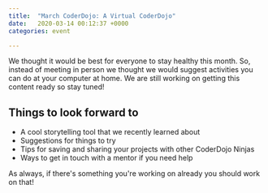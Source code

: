 ```yaml
---
title:  "March CoderDojo: A Virtual CoderDojo"
date:   2020-03-14 00:12:37 +0000
categories: event

---
```


We thought it would be best for everyone to stay healthy this month. So, instead 
of meeting in person we thought we would suggest activities you can do at your computer 
at home. We are still working on getting this content ready so stay tuned!

## Things to look forward to
- A cool storytelling tool that we recently learned about
- Suggestions for things to try
- Tips for saving and sharing your projects with other CoderDojo Ninjas
- Ways to get in touch with a mentor if you need help

As always, if there's something you're working on already you should work on that!
